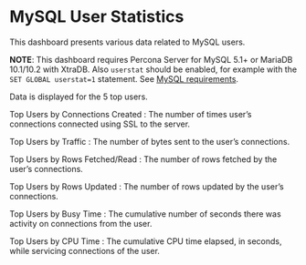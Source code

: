 # MySQL User Statistics

This dashboard presents various data related to MySQL users.

**NOTE**: This dashboard requires Percona Server for MySQL 5.1+ or MariaDB
10.1/10.2 with XtraDB. Also `userstat` should be enabled, for example with
the `SET GLOBAL userstat=1` statement. See [MySQL requirements](../concepts/services-mysql.md).

Data is displayed for the 5 top users.

Top Users by Connections Created
:    The number of times user’s connections connected using SSL to the server.

Top Users by Traffic
:    The number of bytes sent to the user’s connections.

Top Users by Rows Fetched/Read
:    The number of rows fetched by the user’s connections.

Top Users by Rows Updated
:    The number of rows updated by the user’s connections.

Top Users by Busy Time
:    The cumulative number of seconds there was activity on connections from the
    user.

Top Users by CPU Time
:    The cumulative CPU time elapsed, in seconds, while servicing connections of
    the user.
